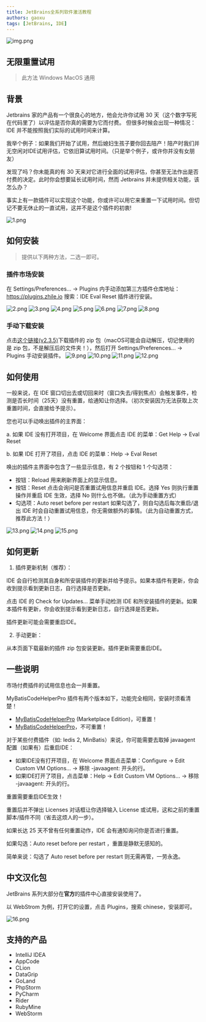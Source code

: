 ```yaml
---
title: JetBrains全系列软件激活教程
authors: gaoxu
tags: [JetBrains, IDE]
---
```


![img.png](img.png)

## 无限重置试用

> 此方法 Windows MacOS 通用

## 背景

Jetbrains 家的产品有一个很良心的地方，他会允许你试用 30 天（这个数字写死在代码里了）以评估是否你真的需要为它而付费。 但很多时候会出现一种情况：IDE 并不能按照我们实际的试用时间来计算。

我举个例子：如果我们开始了试用，然后媳妇生孩子要你回去陪产！陪产时我们并无空闲对IDE试用评估，它依旧算试用时间。（只是举个例子，或许你并没有女朋友）

发现了吗？你未能真的有 30 天来对它进行全面的试用评估，你甚至无法作出是否付费的决定。此时你会想要延长试用时间，然而 Jetbrains 并未提供相关功能，该怎么办？

事实上有一款插件可以实现这个功能，你或许可以用它来重置一下试用时间。但切记不要无休止的一直试用，这并不是这个插件的初衷!

![1.png](1.png)

## 如何安装

> 提供以下两种方法，二选一即可。

### 插件市场安装

在 Settings/Preferences... -> Plugins 内手动添加第三方插件仓库地址：https://plugins.zhile.io 搜索：IDE Eval Reset 插件进行安装。

![2.png](2.png)
![3.png](3.png)
![4.png](4.png)
![5.png](5.png)
![6.png](6.png)
![7.png](7.png)
![8.png](8.png)

### 手动下载安装

点击[这个链接(v2.3.5)](https://www.lanzouw.com/iL6QXw03iqj)下载插件的 zip 包（macOS可能会自动解压，切记使用的是 zip 包，不是解压后的文件夹！），然后打开 Settings/Preferences... -> Plugins 手动安装插件。
![9.png](9.png)
![10.png](10.png)
![11.png](11.png)
![12.png](12.png)

## 如何使用

一般来说，在 IDE 窗口切出去或切回来时（窗口失去/得到焦点）会触发事件，检测是否长时间（25天）没有重置，给通知让你选择。（初次安装因为无法获取上次重置时间，会直接给予提示）。

您也可以手动唤出插件的主界面：

a. 如果 IDE 没有打开项目，在 Welcome 界面点击 IDE 的菜单：Get Help -> Eval Reset

b. 如果 IDE 打开了项目，点击 IDE 的菜单：Help -> Eval Reset

唤出的插件主界面中包含了一些显示信息，有 2 个按钮和 1 个勾选项：

- 按钮：Reload 用来刷新界面上的显示信息。
- 按钮：Reset 点击会询问是否重置试用信息并重启 IDE。选择 Yes 则执行重置操作并重启 IDE 生效，选择 No 则什么也不做。（此为手动重置方式）
- 勾选项：Auto reset before per restart 如果勾选了，则自勾选后每次重启/退出 IDE 时会自动重置试用信息，你无需做额外的事情。（此为自动重置方式，推荐此方法！）

![13.png](13.png)
![14.png](14.png)
![15.png](15.png)

## 如何更新

1. 插件更新机制（推荐）：

IDE 会自行检测其自身和所安装插件的更新并给予提示。如果本插件有更新，你会收到提示看到更新日志，自行选择是否更新。

点击 IDE 的 Check for Updates... 菜单手动检测 IDE 和所安装插件的更新。如果本插件有更新，你会收到提示看到更新日志，自行选择是否更新。

插件更新可能会需要重启IDE。

2. 手动更新：

从本页面下载最新的插件 zip 包安装更新。插件更新需要重启IDE。

## 一些说明

市场付费插件的试用信息也会一并重置。

MyBatisCodeHelperPro 插件有两个版本如下，功能完全相同，安装时须看清楚！

- [MyBatisCodeHelperPro](https://plugins.jetbrains.com/plugin/14522-mybatiscodehelperpro-marketplace-edition-) (Marketplace Edition)，可重置！
- [MyBatisCodeHelperPro](https://plugins.jetbrains.com/plugin/9837-mybatiscodehelperpro)，不可重置！

对于某些付费插件（如: Iedis 2, MinBatis）来说，你可能需要去取掉 javaagent 配置（如果有）后重启IDE：

- 如果IDE没有打开项目，在 Welcome 界面点击菜单：Configure -> Edit Custom VM Options... -> 移除 -javaagent: 开头的行。
- 如果IDE打开了项目，点击菜单：Help -> Edit Custom VM Options... -> 移除 -javaagent: 开头的行。

重置需要重启IDE生效！

重置后并不弹出 Licenses 对话框让你选择输入 License 或试用，这和之前的重置脚本/插件不同（省去这烦人的一步）。

如果长达 25 天不曾有任何重置动作，IDE 会有通知询问你是否进行重置。

如果勾选：Auto reset before per restart ，重置是静默无感知的。

简单来说：勾选了 Auto reset before per restart 则无需再管，一劳永逸。

## 中文汉化包

JetBrains 系列大部分在**官方**的插件中心直接安装使用了。

以 WebStrom 为例，打开它的设置，点击 Plugins，搜索 chinese，安装即可。

![16.png](16.png)

## 支持的产品

- IntelliJ IDEA
- AppCode
- CLion
- DataGrip
- GoLand
- PhpStorm
- PyCharm
- Rider
- RubyMine
- WebStorm